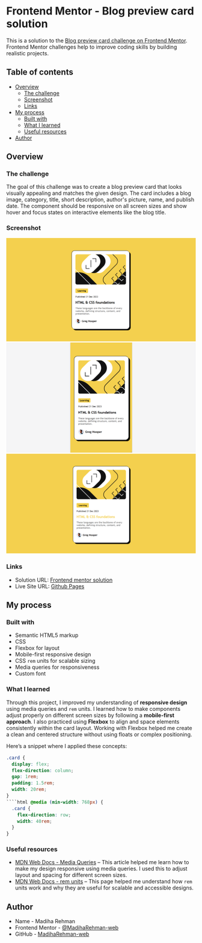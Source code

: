 # Frontend Mentor - Blog preview card solution

This is a solution to the [Blog preview card challenge on Frontend Mentor](https://www.frontendmentor.io/challenges/blog-preview-card-ckPaj01IcS). Frontend Mentor challenges help to improve coding skills by building realistic projects.

## Table of contents

- [Overview](#overview)
  - [The challenge](#the-challenge)
  - [Screenshot](#screenshot)
  - [Links](#links)
- [My process](#my-process)
  - [Built with](#built-with)
  - [What I learned](#what-i-learned)
  - [Useful resources](#useful-resources)
- [Author](#author)

## Overview

### The challenge

The goal of this challenge was to create a blog preview card that looks visually appealing and matches the given design. The card includes a blog image, category, title, short description, author's picture, name, and publish date. The component should be responsive on all screen sizes and show hover and focus states on interactive elements like the blog title.

### Screenshot

![Desktop](./screenshot/desktop.jpg)
![Mobile](./screenshot/mobile.jpg)
![Active States](./screenshot/active-states.jpg)

### Links

- Solution URL: [Frontend mentor solution](https://your-solution-url.com)
- Live Site URL: [Github Pages](https://madiharehman-web.github.io/blog-preview-card/)

## My process

### Built with

- Semantic HTML5 markup
- CSS
- Flexbox for layout
- Mobile-first responsive design
- CSS `rem` units for scalable sizing
- Media queries for responsiveness
- Custom font

### What I learned

Through this project, I improved my understanding of **responsive design** using media queries and `rem` units. I learned how to make components adjust properly on different screen sizes by following a **mobile-first approach**. I also practiced using **Flexbox** to align and space elements consistently within the card layout. Working with Flexbox helped me create a clean and centered structure without using floats or complex positioning.

Here’s a snippet where I applied these concepts:

`````css
.card {
  display: flex;
  flex-direction: column;
  gap: 1rem;
  padding: 1.5rem;
  width: 20rem;
}
````html @media (min-width: 768px) {
  .card {
    flex-direction: row;
    width: 40rem;
  }
}
`````

### Useful resources

- [MDN Web Docs - Media Queries](https://developer.mozilla.org/en-US/docs/Web/CSS/Media_Queries) – This article helped me learn how to make my design responsive using media queries. I used this to adjust layout and spacing for different screen sizes.
- [MDN Web Docs - rem units](https://developer.mozilla.org/en-US/docs/Learn/CSS/Building_blocks/Values_and_units#relative_length_units) – This page helped me understand how `rem` units work and why they are useful for scalable and accessible designs.

## Author

- Name - Madiha Rehman
- Frontend Mentor - [@MadihaRehman-web](https://www.frontendmentor.io/profile/MadihaRehman-web)
- GitHub - [MadihaRehman-web](https://github.com/MadihaRehman-web)
